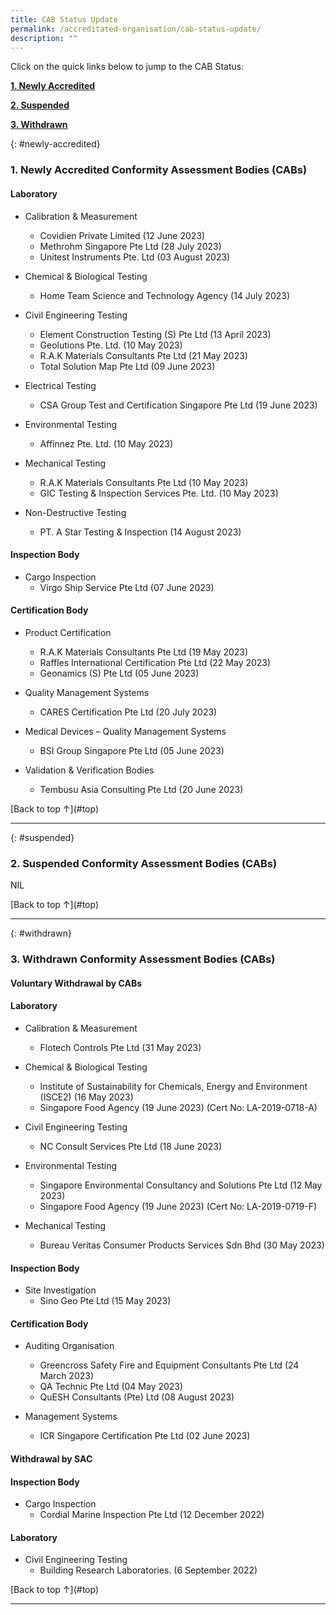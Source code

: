 ```yaml
---
title: CAB Status Update
permalink: /accreditated-organisation/cab-status-update/
description: ""
---
```

Click on the quick links below to jump to the CAB Status:

**[1. Newly Accredited](#newly-accredited)**

**[2. Suspended](#suspended)**

**[3. Withdrawn](#withdrawn)**



{: #newly-accredited}
### 1. Newly Accredited Conformity Assessment Bodies (CABs) 
   

#### Laboratory

* Calibration & Measurement
  * Covidien Private Limited (12 June 2023)
  * Methrohm Singapore Pte Ltd (28 July 2023)
  * Unitest Instruments Pte. Ltd (03 August 2023)


* Chemical & Biological Testing
  * Home Team Science and Technology Agency (14 July 2023)


* Civil Engineering Testing
  * Element Construction Testing (S) Pte Ltd (13 April 2023)
  * Geolutions Pte. Ltd. (10 May 2023)
  * R.A.K Materials Consultants Pte Ltd (21 May 2023)
  * Total Solution Map Pte Ltd (09 June 2023)


* Electrical Testing
  * CSA Group Test and Certification Singapore Pte Ltd (19 June 2023)


* Environmental Testing
  * Affinnez Pte. Ltd. (10 May 2023)


* Mechanical Testing
  * R.A.K Materials Consultants Pte Ltd (10 May 2023)
  * GIC Testing & Inspection Services Pte. Ltd. (10 May 2023)


* Non-Destructive Testing
  * PT. A Star Testing & Inspection (14 August 2023)


#### Inspection Body

* Cargo Inspection
   * Virgo Ship Service Pte Ltd (07 June 2023) 


#### Certification Body

* Product Certification
  * R.A.K Materials Consultants Pte Ltd (19 May 2023)
  * Raffles International Certification Pte Ltd (22 May 2023)
  * Geonamics (S) Pte Ltd (05 June 2023)


* Quality Management Systems
   * CARES Certification Pte Ltd (20 July 2023)


* Medical Devices – Quality Management Systems
   * BSI Group Singapore Pte Ltd (05 June 2023)

* Validation & Verification Bodies
   * Tembusu Asia Consulting Pte Ltd (20 June 2023)




\[Back to top ↑\](#top)

---

{: #suspended}
### 2. Suspended Conformity Assessment Bodies (CABs)

NIL

 
 

\[Back to top ↑\](#top)

---

{: #withdrawn}
### 3. Withdrawn Conformity Assessment Bodies (CABs)


#### **Voluntary Withdrawal by CABs**

#### Laboratory

* Calibration & Measurement
   * Flotech Controls Pte Ltd (31 May 2023)

* Chemical & Biological Testing
   * Institute of Sustainability for Chemicals, Energy and Environment (ISCE2) (16 May 2023)
   * Singapore Food Agency (19 June 2023) (Cert No: LA-2019-0718-A)

* Civil Engineering Testing
   * NC Consult Services Pte Ltd (18 June 2023)

* Environmental Testing
   * Singapore Environmental Consultancy and Solutions Pte Ltd (12 May 2023)
   * Singapore Food Agency (19 June 2023) (Cert No: LA-2019-0719-F)

* Mechanical Testing
   * Bureau Veritas Consumer Products Services Sdn Bhd (30 May 2023)


#### Inspection Body

* Site Investigation
   * Sino Geo Pte Ltd (15 May 2023)


#### Certification Body

* Auditing Organisation
   * Greencross Safety Fire and Equipment Consultants Pte Ltd (24 March 2023)
   * QA Technic Pte Ltd (04 May 2023) 
   * QuESH Consultants (Pte) Ltd (08  August 2023)

* Management Systems
   * ICR Singapore Certification Pte Ltd (02 June 2023)


#### **Withdrawal by SAC**

#### Inspection Body

* Cargo Inspection
   * Cordial Marine Inspection Pte Ltd (12 December 2022)


#### Laboratory

* Civil Engineering Testing
   * Building Research Laboratories. (6  September 2022)
  
  

\[Back to top ↑\](#top)

---